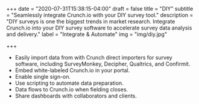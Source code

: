 +++
date = "2020-07-31T15:38:15-04:00"
draft = false
title = "DIY"
subtitle = "Seamlessly integrate Crunch.io with your DIY survey tool."
description = "DIY surveys is one the biggest trends in market research. Integrate Crunch.io into your DIY survey software to accelerate survey data analysis and delivery."
label = "Integrate & Automate"
img = "img/diy.jpg"

+++

* Easily import data from with Crunch direct importers for survey software, including SurveyMonkey, Decipher, Qualtrics, and Confirmit.  
* Embed white-labeled Crunch.io in your portal.
* Enable single sign-on.
* Use scripting to automate data preparation.
* Data flows to Crunch.io when fielding closes.
* Share dashboards with collaborators and clients.
